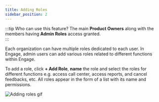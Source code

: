 ```yaml
---
title: Adding Roles
sidebar_position: 2
---
```


:::tip Who can use this feature?
The main **Product Owners** along with the members having **Admin Roles** access granted.  
:::

Each organization can have multiple roles dedicated to each user. In Engage, admin users can add various roles related to different functions within Engage. 

To add a role, click **+ Add Role**, **name** the role and select the roles for different functions e.g. access call center, access reports, and cancel feedbacks, etc. All roles appear in the form of a list with its name and permissions.

![Adding roles gif](./add-roles-gif.gif)


